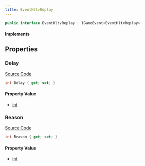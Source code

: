 ```yaml
---
title: EventHltvReplay
---
```


```csharp
public interface EventHltvReplay : IGameEvent<EventHltvReplay>
```

#### Implements

## Properties

### Delay

[Source Code](https://github.com/swiftly-solution/swiftlys2/blob/beta/managed/src/SwiftlyS2.Generated/GameEvents/Interfaces/EventHltvReplay.cs#L23)

```csharp
int Delay { get; set; }
```

#### Property Value

- [int](https://learn.microsoft.com/dotnet/api/system.int32)

### Reason

[Source Code](https://github.com/swiftly-solution/swiftlys2/blob/beta/managed/src/SwiftlyS2.Generated/GameEvents/Interfaces/EventHltvReplay.cs#L30)

```csharp
int Reason { get; set; }
```

#### Property Value

- [int](https://learn.microsoft.com/dotnet/api/system.int32)


